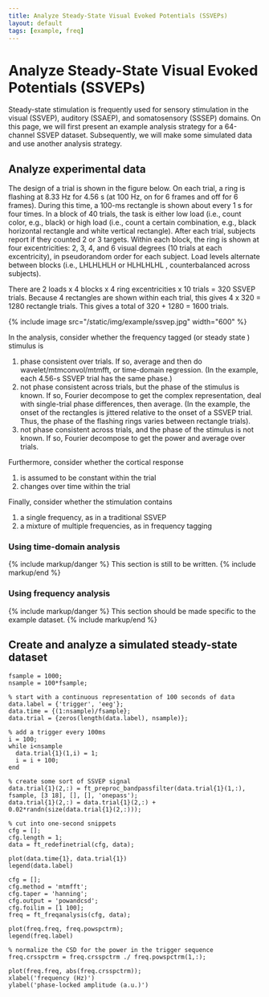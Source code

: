 ```yaml
---
title: Analyze Steady-State Visual Evoked Potentials (SSVEPs)
layout: default
tags: [example, freq]
---
```


# Analyze Steady-State Visual Evoked Potentials (SSVEPs)

Steady-state stimulation is frequently used for sensory stimulation in the visual (SSVEP), auditory (SSAEP), and somatosensory (SSSEP) domains. On this page, we will first present an example analysis strategy for a 64-channel SSVEP dataset. Subsequently, we will make some simulated data and use another analysis strategy.

## Analyze experimental data

The design of a trial is shown in the figure below. On each trial, a ring is flashing at 8.33 Hz for 4.56 s (at 100 Hz, on for 6 frames and off for 6 frames). During this time, a 100-ms rectangle is shown about every 1 s for four times. In a block of 40 trials, the task is either low load (i.e., count color, e.g., black) or high load (i.e., count a certain combination, e.g., black horizontal rectangle and white vertical rectangle). After each trial, subjects report if they counted 2 or 3 targets. Within each block, the ring is shown at four excentricities: 2, 3, 4, and 6 visual degrees (10 trials at each excentricity), in pseudorandom order for each subject. Load levels alternate between blocks (i.e., LHLHLHLH or HLHLHLHL , counterbalanced across subjects).

There are 2 loads x 4 blocks x 4 ring excentricities x 10 trials = 320 SSVEP trials. Because 4 rectangles are shown within each trial, this gives 4 x 320 = 1280 rectangle trials. This gives a total of 320 + 1280 = 1600 trials.

{% include image src="/static/img/example/ssvep.jpg" width="600" %}

In the analysis, consider whether the frequency tagged (or steady state ) stimulus is
 1.  phase consistent over trials. If so, average and then do wavelet/mtmconvol/mtmfft, or time-domain regression. (In the example, each 4.56-s SSVEP trial has the same phase.)
 2.  not phase consistent across trials, but the phase of the stimulus is known. If so, Fourier decompose to get the complex representation, deal with single-trial phase differences, then average. (In the example, the onset of the rectangles is jittered relative to the onset of a SSVEP trial. Thus, the phase of the flashing rings varies between rectangle trials).
 3.  not phase consistent across trials, and the phase of the stimulus is not known. If so, Fourier decompose to get the power and average over trials.

Furthermore, consider whether the cortical response
 1.  is assumed to be constant within the trial
 2.  changes over time within the trial

Finally, consider whether the stimulation contains
 1.  a single frequency, as in a traditional SSVEP
 2.  a mixture of multiple frequencies, as in frequency tagging

### Using time-domain analysis

{% include markup/danger %}
This section is still to be written.
{% include markup/end %}

### Using frequency analysis

{% include markup/danger %}
This section should be made specific to the example dataset.
{% include markup/end %}

## Create and analyze a simulated steady-state dataset


	fsample = 1000;
	nsample = 100*fsample;

	% start with a continuous representation of 100 seconds of data
	data.label = {'trigger', 'eeg'};
	data.time = {(1:nsample)/fsample};
	data.trial = {zeros(length(data.label), nsample)};

	% add a trigger every 100ms
	i = 100;
	while i<nsample
	  data.trial{1}(1,i) = 1;
	  i = i + 100;
	end

	% create some sort of SSVEP signal
	data.trial{1}(2,:) = ft_preproc_bandpassfilter(data.trial{1}(1,:), fsample, [3 18], [], [], 'onepass');
	data.trial{1}(2,:) = data.trial{1}(2,:) + 0.02*randn(size(data.trial{1}(2,:)));

	% cut into one-second snippets
	cfg = [];
	cfg.length = 1;
	data = ft_redefinetrial(cfg, data);

	plot(data.time{1}, data.trial{1})
	legend(data.label)

	cfg = [];
	cfg.method = 'mtmfft';
	cfg.taper = 'hanning';
	cfg.output = 'powandcsd';
	cfg.foilim = [1 100];
	freq = ft_freqanalysis(cfg, data);

	plot(freq.freq, freq.powspctrm);
	legend(freq.label)

	% normalize the CSD for the power in the trigger sequence
	freq.crsspctrm = freq.crsspctrm ./ freq.powspctrm(1,:);

	plot(freq.freq, abs(freq.crsspctrm));
	xlabel('frequency (Hz)')
	ylabel('phase-locked amplitude (a.u.)')
